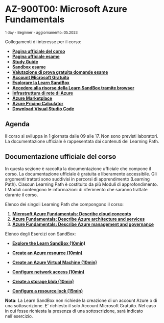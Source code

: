 # AZ-900T00: Microsoft Azure Fundamentals

<sub>1 day - Beginner - aggiornamento: 05.2023</sub>

Collegamenti di interesse per il corso:
- [**Pagina ufficiale del corso**](https://learn.microsoft.com/en-us/training/courses/az-900t00)
- [**Pagina ufficiale esame**](https://learn.microsoft.com/it-IT/certifications/exams/az-900/)
- [**Study Guide**](https://aka.ms/AZ900-StudyGuide)
- [**Sandbox esame**](https://go.microsoft.com/fwlink/?linkid=2226877)
- [**Valutazione di prova gratuita domande esame**](https://learn.microsoft.com/it-it/certifications/exams/az-900/practice/assessment?assessment-type=practice&assessmentId=23) 
- [**Account Microsoft Gratuito**](https://account.microsoft.com)
- [**Esplorare la Learn SandBox**](https://docs.microsoft.com/learn/modules/describe-core-architectural-components-of-azure/4-exercise-explore-learn-sandbox)
- [**Accedere alla risorse della Learn SandBox tramite browser**](https://portal.azure.com/learn.docs.microsoft.com)
- [**Infrastruttura di rete di Azure**](https://datacenters.microsoft.com/globe/explore)
- [**Azure Marketplace**](https://azuremarketplace.microsoft.com/en-us/)
- [**Azure Pricing Calculator**](https://azure.microsoft.com/en-us/pricing/calculator/)
- [**Download Visual Studio Code**](https://code.visualstudio.com/Download)

## Agenda ##
Il corso si sviluppa in 1 giornata dalle 09 alle 17.
Non sono previsti laboratori.
La documentazione ufficiale è rappesentata dai contenuti dei Learning Path.

## Documentazione ufficiale del corso 
In questa sezione è raccolta la documentazione ufficiale che compone il corso. La documentazione ufficiale è gratuita e liberamente accessibile. Gli argomenti trattati sono suddivisi in percorsi di apprendimento (Learning Path). Ciascun Learning Path è costituito da più Moduli di approfondimento. I Moduli contengono le informazioni di riferimento che saranno trattate durante il corso. 

Elenco dei singoli Learning Path che compongono il corso:
1. [**Microsoft Azure Fundamentals: Describe cloud concepts**](https://learn.microsoft.com/en-us/training/paths/microsoft-azure-fundamentals-describe-cloud-concepts/)
2. [**Azure Fundamentals: Describe Azure architecture and services**](https://learn.microsoft.com/en-us/training/paths/azure-fundamentals-describe-azure-architecture-services/)
3. [**Azure Fundamentals: Describe Azure management and governance**](https://learn.microsoft.com/en-us/training/paths/describe-azure-management-governance/)

Elenco degli Esercizi con SandBox:
- [**Explore the Learn SandBox (10min)**](https://docs.microsoft.com/learn/modules/describe-core-architectural-components-of-azure/4-exercise-explore-learn-sandbox)
- [**Create an Azure resource (10min)**](https://learn.microsoft.com/en-us/training/modules/describe-core-architectural-components-of-azure/7-exercise-create-azure-resource)

- [**Create an Azure Virtual Machine (10min)**](https://learn.microsoft.com/en-us/training/modules/describe-azure-compute-networking-services/3-exercise-create-azure-virtual-machine)

- [**Configure network access (10min)**](https://learn.microsoft.com/en-us/training/modules/describe-azure-compute-networking-services/9-exercise-configure-network-access)

- [**Create a storage blob (10min)**](https://learn.microsoft.com/en-us/training/modules/describe-azure-storage-services/5-exercise-create-storage-blob)


- [**Configure a resource lock (15min)**](https://learn.microsoft.com/en-us/training/modules/describe-features-tools-azure-for-governance-compliance/5-exercise-configure-resource-lock)



**Nota:** La Learn SandBox non richiede la creazione di un account Azure o di una sottoscrizione. E' richiesto il solo Account Microsoft Gratuito. Nel caso in cui fosse richiesta la presenza di una sottoscrizione, sarà indicato nell'esercizio.


